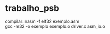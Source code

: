 trabalho_psb
============
compilar:
nasm -f elf32 exemplo.asm <br/>
gcc -m32 -o exemplo exemplo.o driver.c asm_io.o
